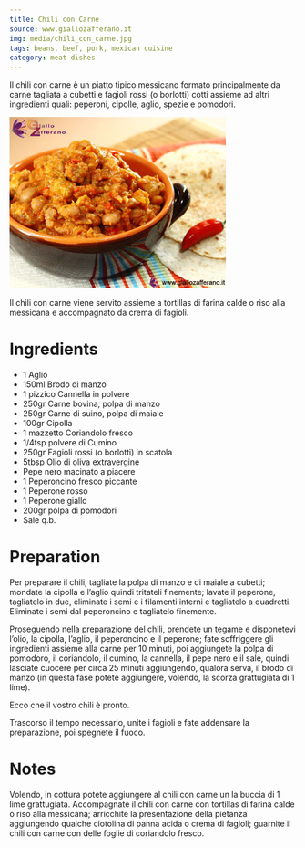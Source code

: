 ```yaml
---
title: Chili con Carne
source: www.giallozafferano.it
img: media/chili_con_carne.jpg
tags: beans, beef, pork, mexican cuisine
category: meat dishes
---
```


Il chili con carne è un piatto tipico messicano formato principalmente da carne tagliata a cubetti e fagioli rossi (o borlotti) cotti assieme ad altri ingredienti quali: peperoni, cipolle, aglio, spezie e pomodori.

![Chili con Carne](media/chili_con_carne.jpg)

Il chili con carne viene servito assieme a tortillas di farina calde o riso alla messicana e accompagnato da crema di fagioli.


Ingredients
===========

* 1 Aglio
* 150ml Brodo di manzo
* 1 pizzico Cannella in polvere
* 250gr Carne bovina, polpa di manzo
* 250gr Carne di suino, polpa di maiale
* 100gr Cipolla
* 1 mazzetto Coriandolo fresco
* 1/4tsp polvere di Cumino
* 250gr Fagioli rossi (o borlotti) in scatola
* 5tbsp Olio di oliva extravergine
* Pepe nero macinato a piacere
* 1 Peperoncino fresco piccante
* 1 Peperone rosso
* 1 Peperone giallo
* 200gr polpa di pomodori
* Sale q.b.

Preparation
===========

Per preparare il chili, tagliate la polpa di manzo e di maiale a cubetti; mondate la cipolla e l’aglio quindi tritateli finemente; lavate il peperone, tagliatelo in due, eliminate i semi e i filamenti interni e tagliatelo a quadretti. Eliminate i semi dal peperoncino e tagliatelo finemente.

Proseguendo nella preparazione del chili, prendete un tegame e disponetevi l’olio, la cipolla, l’aglio, il peperoncino e il peperone; fate soffriggere gli ingredienti assieme alla carne per 10 minuti, poi aggiungete la polpa di pomodoro, il coriandolo, il cumino, la cannella, il pepe nero e il sale, quindi lasciate cuocere per circa 25 minuti aggiungendo, qualora serva, il brodo di manzo (in questa fase potete aggiungere, volendo, la scorza grattugiata di 1 lime).

Ecco che il vostro chili è pronto.

Trascorso il tempo necessario, unite i fagioli e fate addensare la preparazione, poi spegnete il fuoco.

Notes
=====

Volendo, in cottura potete aggiungere al chili con carne un la buccia di 1 lime grattugiata. Accompagnate il chili con carne con tortillas di farina calde o riso alla messicana; arricchite la presentazione della pietanza aggiungendo qualche ciotolina di panna acida o crema di fagioli; guarnite il chili con carne con delle foglie di coriandolo fresco.
